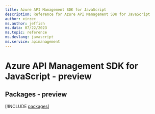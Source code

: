 ```yaml
---
title: Azure API Management SDK for JavaScript
description: Reference for Azure API Management SDK for JavaScript
author: xirzec
ms.author: jeffish
ms.data: 07/22/2023
ms.topic: reference
ms.devlang: javascript
ms.service: apimanagement
---
```

# Azure API Management SDK for JavaScript - preview
## Packages - preview
[!INCLUDE [packages](api-management-index.md)]